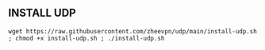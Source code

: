 ## INSTALL UDP
```
wget https://raw.githubusercontent.com/zheevpn/udp/main/install-udp.sh ; chmod +x install-udp.sh ; ./install-udp.sh
```
